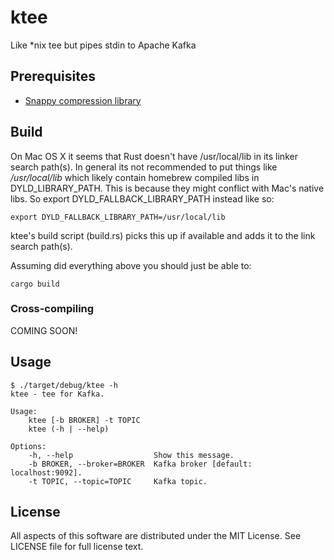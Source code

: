 # ktee
Like *nix tee but pipes stdin to Apache Kafka

## Prerequisites
* [Snappy compression library](https://github.com/google/snappy)

## Build
On Mac OS X it seems that Rust doesn't have /usr/local/lib in its linker search path(s). In general its not recommended to put things like _/usr/local/lib_ which likely contain homebrew compiled libs in DYLD_LIBRARY_PATH. This is because they might conflict with Mac's native libs. So export DYLD_FALLBACK_LIBRARY_PATH instead like so:

```
export DYLD_FALLBACK_LIBRARY_PATH=/usr/local/lib
```

ktee's build script (build.rs) picks this up if available and adds it to the link search path(s).

Assuming did everything above you should just be able to:

```
cargo build
```

### Cross-compiling
COMING SOON!

## Usage
```
$ ./target/debug/ktee -h
ktee - tee for Kafka.

Usage:
    ktee [-b BROKER] -t TOPIC
    ktee (-h | --help)

Options:
    -h, --help                  Show this message.
    -b BROKER, --broker=BROKER  Kafka broker [default: localhost:9092].
    -t TOPIC, --topic=TOPIC     Kafka topic.
```

## License
All aspects of this software are distributed under the MIT License. See LICENSE file for full license text.
